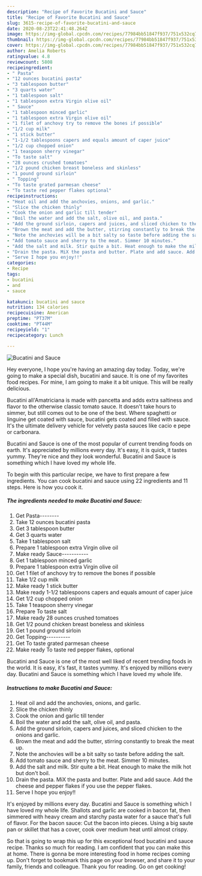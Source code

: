 ```yaml
---
description: "Recipe of Favorite Bucatini and Sauce"
title: "Recipe of Favorite Bucatini and Sauce"
slug: 3615-recipe-of-favorite-bucatini-and-sauce
date: 2020-08-23T22:41:48.264Z
image: https://img-global.cpcdn.com/recipes/77984bb51847f937/751x532cq70/bucatini-and-sauce-recipe-main-photo.jpg
thumbnail: https://img-global.cpcdn.com/recipes/77984bb51847f937/751x532cq70/bucatini-and-sauce-recipe-main-photo.jpg
cover: https://img-global.cpcdn.com/recipes/77984bb51847f937/751x532cq70/bucatini-and-sauce-recipe-main-photo.jpg
author: Amelia Roberts
ratingvalue: 4.8
reviewcount: 5808
recipeingredient:
- " Pasta"
- "12 ounces bucatini pasta"
- "3 tablespoon butter"
- "3 quarts water"
- "1 tablespoon salt"
- "1 tablespoon extra Virgin olive oil"
- " Sauce"
- "1 tablespoon minced garlic"
- "1 tablespoon extra Virgin olive oil"
- "1 filet of anchovy try to remove the bones if possible"
- "1/2 cup milk"
- "1 stick butter"
- "1-1/2 tablespoons capers and equals amount of caper juice"
- "1/2 cup chopped onion"
- "1 teaspoon sherry vinegar"
- "To taste salt"
- "28 ounces crushed tomatoes"
- "1/2 pound chicken breast boneless and skinless"
- "1 pound ground sirloin"
- " Topping"
- "To taste grated parmesan cheese"
- "To taste red pepper flakes optional"
recipeinstructions:
- "Heat oil and add the anchovies, onions, and garlic."
- "Slice the chicken thinly"
- "Cook the onion and garlic till tender"
- "Boil the water and add the salt, olive oil, and pasta."
- "Add the ground sirloin, capers and juices, and sliced chicken to the onions and garlic."
- "Brown the meat and add the butter, stirring constantly to break the meat up."
- "Note the anchovies will be a bit salty so taste before adding the salt."
- "Add tomato sauce and sherry to the meat. Simmer 10 minutes."
- "Add the salt and milk. Stir quite a bit. Heat enough to make the milk hot but don&#39;t boil."
- "Drain the pasta. MiX the pasta and butter. Plate and add sauce. Add the cheese and pepper flakes if you use the pepper flakes."
- "Serve I hope you enjoy!!"
categories:
- Recipe
tags:
- bucatini
- and
- sauce

katakunci: bucatini and sauce 
nutrition: 134 calories
recipecuisine: American
preptime: "PT37M"
cooktime: "PT44M"
recipeyield: "1"
recipecategory: Lunch

---
```



![Bucatini and Sauce](https://img-global.cpcdn.com/recipes/77984bb51847f937/751x532cq70/bucatini-and-sauce-recipe-main-photo.jpg)

Hey everyone, I hope you're having an amazing day today. Today, we're going to make a special dish, bucatini and sauce. It is one of my favorites food recipes. For mine, I am going to make it a bit unique. This will be really delicious.

Bucatini all&#39;Amatriciana is made with pancetta and adds extra saltiness and flavor to the otherwise classic tomato sauce. It doesn&#39;t take hours to simmer, but still comes out to be one of the best. Where spaghetti or linguine get coated with sauce, bucatini gets coated and filled with sauce. It&#39;s the ultimate delivery vehicle for velvety pasta sauces like cacio e pepe or carbonara.

Bucatini and Sauce is one of the most popular of current trending foods on earth. It's appreciated by millions every day. It's easy, it is quick, it tastes yummy. They're nice and they look wonderful. Bucatini and Sauce is something which I have loved my whole life.


To begin with this particular recipe, we have to first prepare a few ingredients. You can cook bucatini and sauce using 22 ingredients and 11 steps. Here is how you cook it.

<!--inarticleads1-->

##### The ingredients needed to make Bucatini and Sauce:

1. Get  Pasta--------
1. Take 12 ounces bucatini pasta
1. Get 3 tablespoon butter
1. Get 3 quarts water
1. Take 1 tablespoon salt
1. Prepare 1 tablespoon extra Virgin olive oil
1. Make ready  Sauce-----------
1. Get 1 tablespoon minced garlic
1. Prepare 1 tablespoon extra Virgin olive oil
1. Get 1 filet of anchovy try to remove the bones if possible
1. Take 1/2 cup milk
1. Make ready 1 stick butter
1. Make ready 1-1/2 tablespoons capers and equals amount of caper juice
1. Get 1/2 cup chopped onion
1. Take 1 teaspoon sherry vinegar
1. Prepare To taste salt
1. Make ready 28 ounces crushed tomatoes
1. Get 1/2 pound chicken breast boneless and skinless
1. Get 1 pound ground sirloin
1. Get  Topping----------
1. Get To taste grated parmesan cheese
1. Make ready To taste red pepper flakes, optional


Bucatini and Sauce is one of the most well liked of recent trending foods in the world. It is easy, it&#39;s fast, it tastes yummy. It&#39;s enjoyed by millions every day. Bucatini and Sauce is something which I have loved my whole life. 

<!--inarticleads2-->

##### Instructions to make Bucatini and Sauce:

1. Heat oil and add the anchovies, onions, and garlic.
1. Slice the chicken thinly
1. Cook the onion and garlic till tender
1. Boil the water and add the salt, olive oil, and pasta.
1. Add the ground sirloin, capers and juices, and sliced chicken to the onions and garlic.
1. Brown the meat and add the butter, stirring constantly to break the meat up.
1. Note the anchovies will be a bit salty so taste before adding the salt.
1. Add tomato sauce and sherry to the meat. Simmer 10 minutes.
1. Add the salt and milk. Stir quite a bit. Heat enough to make the milk hot but don&#39;t boil.
1. Drain the pasta. MiX the pasta and butter. Plate and add sauce. Add the cheese and pepper flakes if you use the pepper flakes.
1. Serve I hope you enjoy!!


It&#39;s enjoyed by millions every day. Bucatini and Sauce is something which I have loved my whole life. Shallots and garlic are cooked in bacon fat, then simmered with heavy cream and starchy pasta water for a sauce that&#39;s full of flavor. For the bacon sauce: Cut the bacon into pieces. Using a big saute pan or skillet that has a cover, cook over medium heat until almost crispy. 

So that is going to wrap this up for this exceptional food bucatini and sauce recipe. Thanks so much for reading. I am confident that you can make this at home. There is gonna be more interesting food in home recipes coming up. Don't forget to bookmark this page on your browser, and share it to your family, friends and colleague. Thank you for reading. Go on get cooking!
